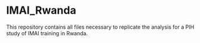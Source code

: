 # IMAI_Rwanda
This repository contains all files necessary to replicate the analysis for a PIH study of IMAI training in Rwanda.
